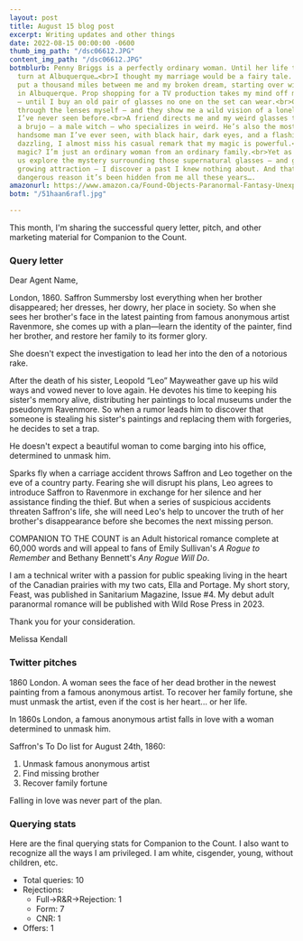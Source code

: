 ```yaml
---
layout: post
title: August 15 blog post
excerpt: Writing updates and other things
date: 2022-08-15 00:00:00 -0600
thumb_img_path: "/dsc06612.JPG"
content_img_path: "/dsc06612.JPG"
botmblurb: Penny Briggs is a perfectly ordinary woman. Until her life takes a left
  turn at Albuquerque…<br>I thought my marriage would be a fairy tale. Instead, I’ve
  put a thousand miles between me and my broken dream, starting over with temp job
  in Albuquerque. Prop shopping for a TV production takes my mind off my troubles
  — until I buy an old pair of glasses no one on the set can wear.<br>Curious, I look
  through the lenses myself — and they show me a wild vision of a lonely desert canyon
  I’ve never seen before.<br>A friend directs me and my weird glasses to her cousin,
  a brujo — a male witch — who specializes in weird. He’s also the most spectacularly
  handsome man I’ve ever seen, with black hair, dark eyes, and a flashing smile so
  dazzling, I almost miss his casual remark that my magic is powerful.<br>Magic? What
  magic? I’m just an ordinary woman from an ordinary family.<br>Yet as the two of
  us explore the mystery surrounding those supernatural glasses — and give in to our
  growing attraction — I discover a past I knew nothing about. And that there’s a
  dangerous reason it’s been hidden from me all these years….
amazonurl: https://www.amazon.ca/Found-Objects-Paranormal-Fantasy-Unexpected-ebook/dp/B09PQB2FZM/
botm: "/51haan6rafl.jpg"

---
```


This month, I'm sharing the successful query letter, pitch, and other marketing material for Companion to the Count.

### Query letter

Dear Agent Name,

London, 1860. Saffron Summersby lost everything when her brother disappeared; her dresses, her dowry, her place in society. So when she sees her brother's face in the latest painting from famous anonymous artist Ravenmore, she comes up with a plan—learn the identity of the painter, find her brother, and restore her family to its former glory. 

She doesn't expect the investigation to lead her into the den of a notorious rake. 

After the death of his sister, Leopold “Leo” Mayweather gave up his wild ways and vowed never to love again. He devotes his time to keeping his sister's memory alive, distributing her paintings to local museums under the pseudonym Ravenmore. So when a rumor leads him to discover that someone is stealing his sister's paintings and replacing them with forgeries, he decides to set a trap. 

He doesn't expect a beautiful woman to come barging into his office, determined to unmask him.

Sparks fly when a carriage accident throws Saffron and Leo together on the eve of a country party. Fearing she will disrupt his plans, Leo agrees to introduce Saffron to Ravenmore in exchange for her silence and her assistance finding the thief. But when a series of suspicious accidents threaten Saffron's life, she will need Leo's help to uncover the truth of her brother's disappearance before she becomes the next missing person.

COMPANION TO THE COUNT is an Adult historical romance complete at 60,000 words and will appeal to fans of Emily Sullivan's *A Rogue to Remember* and Bethany Bennett's *Any Rogue Will Do*.

I am a technical writer with a passion for public speaking living in the heart of the Canadian prairies with my two cats, Ella and Portage. My short story, Feast, was published in Sanitarium Magazine, Issue #4. My debut adult paranormal romance will be published with Wild Rose Press in 2023.

Thank you for your consideration.

Melissa Kendall

### Twitter pitches

1860 London. A woman sees the face of her dead brother in the newest painting from a famous anonymous artist. To recover her family fortune, she must unmask the artist, even if the cost is her heart... or her life.

In 1860s London, a famous anonymous artist falls in love with a woman determined to unmask him.

Saffron's To Do list for August 24th, 1860:

1. Unmask famous anonymous artist
2. Find missing brother
3. Recover family fortune

Falling in love was never part of the plan.

### Querying stats

Here are the final querying stats for Companion to the Count. I also want to recognize all the ways I am privileged. I am white, cisgender, young, without children, etc.

* Total queries: 10
* Rejections:
  * Full->R&R->Rejection: 1
  * Form: 7
  * CNR: 1 
* Offers: 1

<!-- @TODO: Add Courney, Anne, Julie, Meg to these stats -->